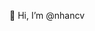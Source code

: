 👋 Hi, I’m @nhancv

<!---
nhancv/nhancv is a ✨ special ✨ repository because its `README.md` (this file) appears on your GitHub profile.
You can click the Preview link to take a look at your changes.
--->
